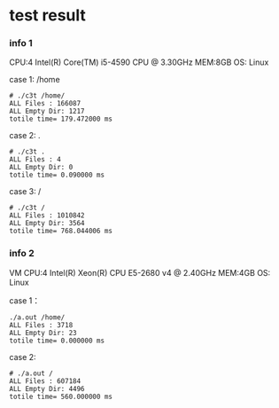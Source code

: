# test result

### info 1

CPU:4 Intel(R) Core(TM) i5-4590 CPU @ 3.30GHz
MEM:8GB
OS: Linux

case 1: /home
```
# ./c3t /home/
ALL Files : 166087
ALL Empty Dir: 1217
totile time= 179.472000 ms
```

case 2: .
```
# ./c3t .
ALL Files : 4
ALL Empty Dir: 0
totile time= 0.090000 ms
```

case 3: /
```
# ./c3t /
ALL Files : 1010842
ALL Empty Dir: 3564
totile time= 768.044006 ms
```
### info 2

VM
CPU:4 Intel(R) Xeon(R) CPU E5-2680 v4 @ 2.40GHz
MEM:4GB
OS: Linux

case 1：
```
./a.out /home/
ALL Files : 3718
ALL Empty Dir: 23
totile time= 0.000000 ms
```
case 2:
```
# ./a.out /
ALL Files : 607184
ALL Empty Dir: 4496
totile time= 560.000000 ms
```
